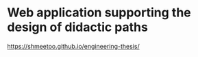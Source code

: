 # Web application supporting the design of didactic paths

https://shmeetoo.github.io/engineering-thesis/
